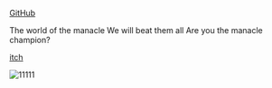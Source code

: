 [GitHub](https://github.com/game-dev-course/Mankala/blob/main/formal-elements.md)


The world of the manacle We will beat them all Are you the manacle champion?


[itch](https://gamedevcourse.itch.io/mankala)


![11111](https://user-images.githubusercontent.com/74298257/226777191-6f59fe70-ae2a-4ea8-bbb6-06fb27545b31.png)
